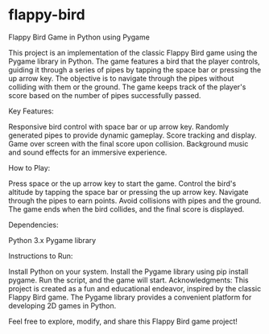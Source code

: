 # flappy-bird
Flappy Bird Game in Python using Pygame

This project is an implementation of the classic Flappy Bird game using the Pygame library in Python. The game features a bird that the player controls, guiding it through a series of pipes by tapping the space bar or pressing the up arrow key. The objective is to navigate through the pipes without colliding with them or the ground. The game keeps track of the player's score based on the number of pipes successfully passed.

Key Features:

Responsive bird control with space bar or up arrow key.
Randomly generated pipes to provide dynamic gameplay.
Score tracking and display.
Game over screen with the final score upon collision.
Background music and sound effects for an immersive experience.


How to Play:

Press space or the up arrow key to start the game.
Control the bird's altitude by tapping the space bar or pressing the up arrow key.
Navigate through the pipes to earn points.
Avoid collisions with pipes and the ground.
The game ends when the bird collides, and the final score is displayed.

Dependencies:

Python 3.x
Pygame library

Instructions to Run:

Install Python on your system.
Install the Pygame library using pip install pygame.
Run the script, and the game will start.
Acknowledgments:
This project is created as a fun and educational endeavor, inspired by the classic Flappy Bird game. The Pygame library provides a convenient platform for developing 2D games in Python.

Feel free to explore, modify, and share this Flappy Bird game project!
